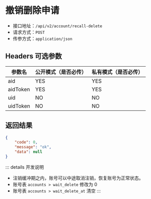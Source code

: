 # 撤销删除申请

- 接口地址：`/api/v2/account/recall-delete`
- 请求方式：`POST`
- 传参方式：`application/json`

## Headers 可选参数

| 参数名 | 公开模式（是否必传） | 私有模式（是否必传） |
| --- | --- | --- |
| aid | YES | YES |
| aidToken | YES | YES |
| uid | NO | NO |
| uidToken | NO | NO |

## 返回结果

```json
{
    "code": 0,
    "message": "ok",
    "data": null
}
```

::: details 开发说明
- 注销缓冲期之内，账号可以中途取消注销，恢复账号为正常状态。
- 账号表 `accounts > wait_delete` 修改为 0
- 账号表 `accounts > wait_delete_at` 清空
:::
